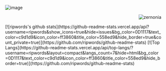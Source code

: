 ![image](https://user-images.githubusercontent.com/58784686/150777475-af8ac651-26a4-4d8a-b5b6-f8a81dc1181b.png)
<br />
<p align="right"> <img src="https://komarev.com/ghpvc/?username=ripwords&label=Profile%20views&color=0e75b6&style=flat" alt="zernonia" /> </p>
[![ripwords's github stats](https://github-readme-stats.vercel.app/api?username=ripwords&show_icons=true&hide=issues&bg_color=0D1117&text_color=c9d1d9&icon_color=ff3860&title_color=558ed9&hide_border=true&count_private=true)](https://github.com/ripwords/github-readme-stats)
[![Top Langs](https://github-readme-stats.vercel.app/api/top-langs/?username=ripwords&layout=compact&langs_count=7&hide=html&bg_color=0D1117&text_color=c9d1d9&icon_color=ff3860&title_color=558ed9&hide_border=true)](https://github.com/ripwords/github-readme-stats)


